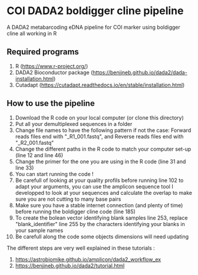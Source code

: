# COI DADA2 boldigger cline pipeline

A DADA2 metabarcoding eDNA pipeline for COI marker using boldigger cline all working in R

## Required programs

1. R (https://www.r-project.org/)
2. DADA2 Bioconductor package (https://benjjneb.github.io/dada2/dada-installation.html)
3. Cutadapt (https://cutadapt.readthedocs.io/en/stable/installation.html)

## How to use the pipeline 

1. Download the R code on your local computer (or clone this directory)
2. Put all your demultiplexed sequences in a folder
3. Change file names to have the following pattern if not the case: Forward reads files end with "_R1_001.fastq", and Reverse reads files end with "_R2_001.fastq"
4. Change the different paths in the R code to match your computer set-up (line 12 and line 46)
5. Change the primer for the one you are using in the R code (line 31 and line 33)
6. You can start running the code ! 
7. Be carefull of looking at your quality profils before running line 102 to adapt your arguments, you can use the amplicon sequence tool I developped to look at your sequences and calculate the overlap to make sure you are not cutting to many base pairs 
8. Make sure you have a stable internet connection (and plenty of time) before running the boldigger cline code (line 185)
9. To create the bolean vector identifying blank samples line 253, replace "blank_identifier" line 255 by the characters identifying your blanks in your sample names
10. Be carefull along the code some objects dimensions will need updating

The different steps are very well explained in these tutorials : 
1. https://astrobiomike.github.io/amplicon/dada2_workflow_ex
2. https://benjjneb.github.io/dada2/tutorial.html


